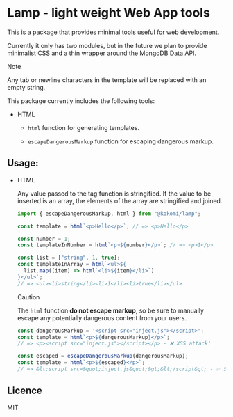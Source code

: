 # Lamp - light weight Web App tools

This is a package that provides minimal tools useful for web development.

Currently it only has two modules, but in the future we plan to provide
minimalist CSS and a thin wrapper around the MongoDB Data API.

> [!NOTE] 
> Any tab or newline characters in the template will be replaced with an
> empty string.

This package currently includes the following tools:

- HTML

  - `html` function for generating templates.

  - `escapeDangerousMarkup` function for escaping dangerous markup.

## Usage:

- HTML

  Any value passed to the tag function is stringified. If the value to be
  inserted is an array, the elements of the array are stringified and joined.

  ```ts
  import { escapeDangerousMarkup, html } from "@kokomi/lamp";

  const template = html`<p>Hello</p>`; // => <p>Hello</p>

  const number = 1;
  const templateInNumber = html`<p>${number}</p>`; // => <p>1</p>

  const list = ["string", 1, true];
  const templateInArray = html`<ul>${
    list.map((item) => html`<li>${item}</li>`)
  }</ul>`;
  // => <ul><li>string</li><li>1</li><li>true</li></ul>
  ```

  > [!CAUTION]
  > The `html` function **do not escape markup**, so be sure to
  > manually escape any potentially dangerous content from your users.

  ```ts
  const dangerousMarkup = '<script src="inject.js"></script>';
  const template = html`<p>${dangerousMarkup}</p>`;
  // => <p><script src="inject.js"></script></p> - ❌︎ XSS attack!

  const escaped = escapeDangerousMarkup(dangerousMarkup);
  const template = html`<p>${escaped}</p>`;
  // => &lt;script src=&quot;inject.js&quot;&gt;&lt;/script&gt; - ✅ Safe string!
  ```

## Licence

MIT
